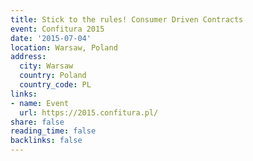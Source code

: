 ```yaml
---
title: Stick to the rules! Consumer Driven Contracts
event: Confitura 2015
date: '2015-07-04'
location: Warsaw, Poland
address:
  city: Warsaw
  country: Poland
  country_code: PL
links:
- name: Event
  url: https://2015.confitura.pl/
share: false
reading_time: false
backlinks: false
---
```

